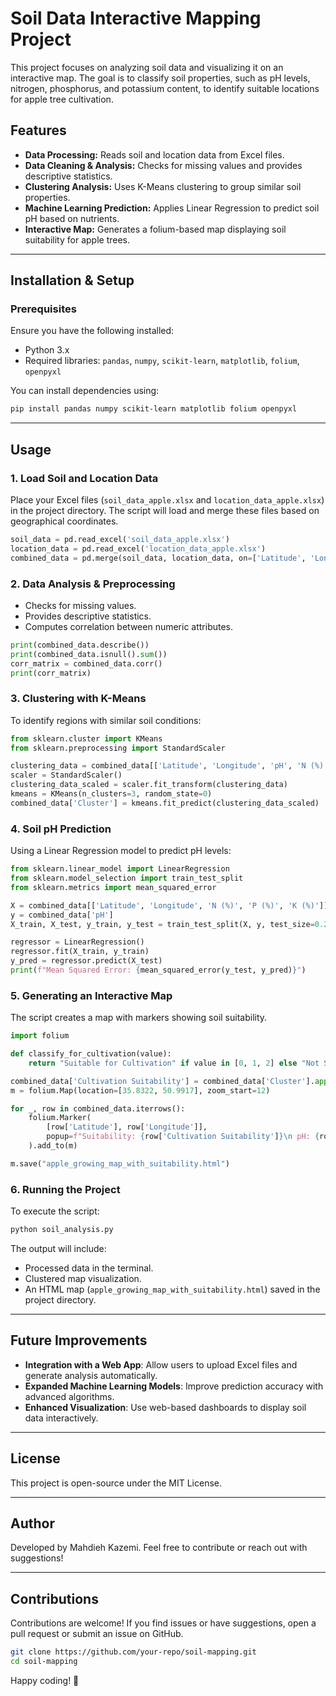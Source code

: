 # Soil Data Interactive Mapping Project

This project focuses on analyzing soil data and visualizing it on an interactive map. The goal is to classify soil properties, such as pH levels, nitrogen, phosphorus, and potassium content, to identify suitable locations for apple tree cultivation.

## Features
- **Data Processing:** Reads soil and location data from Excel files.
- **Data Cleaning & Analysis:** Checks for missing values and provides descriptive statistics.
- **Clustering Analysis:** Uses K-Means clustering to group similar soil properties.
- **Machine Learning Prediction:** Applies Linear Regression to predict soil pH based on nutrients.
- **Interactive Map:** Generates a folium-based map displaying soil suitability for apple trees.

---

## Installation & Setup

### Prerequisites
Ensure you have the following installed:
- Python 3.x
- Required libraries: `pandas`, `numpy`, `scikit-learn`, `matplotlib`, `folium`, `openpyxl`

You can install dependencies using:
```sh
pip install pandas numpy scikit-learn matplotlib folium openpyxl
```

---

## Usage
### 1. Load Soil and Location Data
Place your Excel files (`soil_data_apple.xlsx` and `location_data_apple.xlsx`) in the project directory. The script will load and merge these files based on geographical coordinates.

```python
soil_data = pd.read_excel('soil_data_apple.xlsx')
location_data = pd.read_excel('location_data_apple.xlsx')
combined_data = pd.merge(soil_data, location_data, on=['Latitude', 'Longitude'])
```

### 2. Data Analysis & Preprocessing
- Checks for missing values.
- Provides descriptive statistics.
- Computes correlation between numeric attributes.

```python
print(combined_data.describe())
print(combined_data.isnull().sum())
corr_matrix = combined_data.corr()
print(corr_matrix)
```

### 3. Clustering with K-Means
To identify regions with similar soil conditions:
```python
from sklearn.cluster import KMeans
from sklearn.preprocessing import StandardScaler

clustering_data = combined_data[['Latitude', 'Longitude', 'pH', 'N (%)', 'P (%)', 'K (%)']]
scaler = StandardScaler()
clustering_data_scaled = scaler.fit_transform(clustering_data)
kmeans = KMeans(n_clusters=3, random_state=0)
combined_data['Cluster'] = kmeans.fit_predict(clustering_data_scaled)
```

### 4. Soil pH Prediction
Using a Linear Regression model to predict pH levels:
```python
from sklearn.linear_model import LinearRegression
from sklearn.model_selection import train_test_split
from sklearn.metrics import mean_squared_error

X = combined_data[['Latitude', 'Longitude', 'N (%)', 'P (%)', 'K (%)']]
y = combined_data['pH']
X_train, X_test, y_train, y_test = train_test_split(X, y, test_size=0.2, random_state=42)

regressor = LinearRegression()
regressor.fit(X_train, y_train)
y_pred = regressor.predict(X_test)
print(f"Mean Squared Error: {mean_squared_error(y_test, y_pred)}")
```

### 5. Generating an Interactive Map
The script creates a map with markers showing soil suitability.
```python
import folium

def classify_for_cultivation(value):
    return "Suitable for Cultivation" if value in [0, 1, 2] else "Not Suitable"

combined_data['Cultivation Suitability'] = combined_data['Cluster'].apply(classify_for_cultivation)
m = folium.Map(location=[35.8322, 50.9917], zoom_start=12)

for _, row in combined_data.iterrows():
    folium.Marker(
        [row['Latitude'], row['Longitude']],
        popup=f"Suitability: {row['Cultivation Suitability']}\n pH: {row['pH']}"
    ).add_to(m)

m.save("apple_growing_map_with_suitability.html")
```

### 6. Running the Project
To execute the script:
```sh
python soil_analysis.py
```
The output will include:
- Processed data in the terminal.
- Clustered map visualization.
- An HTML map (`apple_growing_map_with_suitability.html`) saved in the project directory.

---

## Future Improvements
- **Integration with a Web App**: Allow users to upload Excel files and generate analysis automatically.
- **Expanded Machine Learning Models**: Improve prediction accuracy with advanced algorithms.
- **Enhanced Visualization**: Use web-based dashboards to display soil data interactively.

---

## License
This project is open-source under the MIT License.

---

## Author
Developed by Mahdieh Kazemi. Feel free to contribute or reach out with suggestions!

---

## Contributions
Contributions are welcome! If you find issues or have suggestions, open a pull request or submit an issue on GitHub.

```sh
git clone https://github.com/your-repo/soil-mapping.git
cd soil-mapping
```

Happy coding! 🚀

